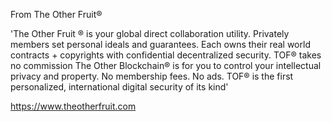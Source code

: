 From The Other Fruit® 


'The Other Fruit ® is your global direct collaboration utility. Privately members set personal ideals and guarantees. Each owns their real world contracts + copyrights with confidential decentralized security. TOF® takes no commission The Other Blockchain® is for you to control your intellectual privacy and property. No membership fees. No ads. TOF® is the first personalized, international digital security of its kind'

https://www.theotherfruit.com
